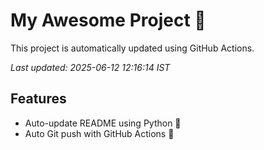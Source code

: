 # My Awesome Project 🚀

This project is automatically updated using GitHub Actions.

_Last updated: 2025-06-12 12:16:14 IST_

## Features
- Auto-update README using Python 🐍
- Auto Git push with GitHub Actions 🤖
